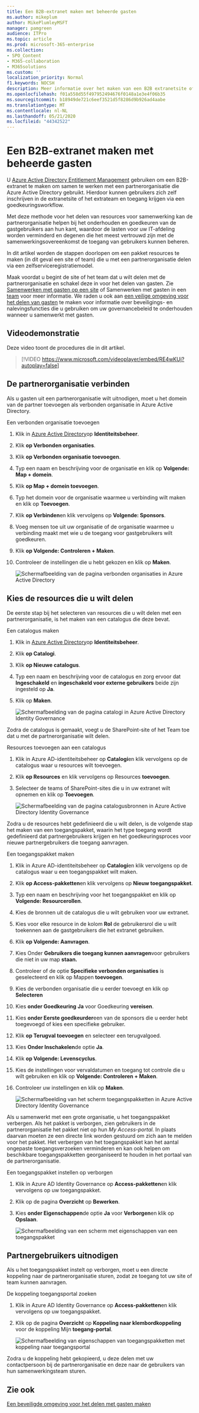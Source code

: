 ```yaml
---
title: Een B2B-extranet maken met beheerde gasten
ms.author: mikeplum
author: MikePlumleyMSFT
manager: pamgreen
audience: ITPro
ms.topic: article
ms.prod: microsoft-365-enterprise
ms.collection:
- SPO_Content
- M365-collaboration
- M365solutions
ms.custom: ''
localization_priority: Normal
f1.keywords: NOCSH
description: Meer informatie over het maken van een B2B extranetsite of -team met beheerde gastgebruikers van een partnerorganisatie.
ms.openlocfilehash: f01a558d55f497952494676f0148a1e3e4f06b35
ms.sourcegitcommit: b18949de721c6eef3521d5f8286d9b926ad4aabe
ms.translationtype: MT
ms.contentlocale: nl-NL
ms.lasthandoff: 05/21/2020
ms.locfileid: "44342522"
---
```

# <a name="create-a-b2b-extranet-with-managed-guests"></a>Een B2B-extranet maken met beheerde gasten

U [Azure Active Directory Entitlement Management](https://docs.microsoft.com/azure/active-directory/governance/entitlement-management-overview) gebruiken om een B2B-extranet te maken om samen te werken met een partnerorganisatie die Azure Active Directory gebruikt. Hierdoor kunnen gebruikers zich zelf inschrijven in de extranetsite of het extrateam en toegang krijgen via een goedkeuringsworkflow.

Met deze methode voor het delen van resources voor samenwerking kan de partnerorganisatie helpen bij het onderhouden en goedkeuren van de gastgebruikers aan hun kant, waardoor de lasten voor uw IT-afdeling worden verminderd en degenen die het meest vertrouwd zijn met de samenwerkingsovereenkomst de toegang van gebruikers kunnen beheren.

In dit artikel worden de stappen doorlopen om een pakket resources te maken (in dit geval een site of team) die u met een partnerorganisatie delen via een zelfserviceregistratiemodel. 

Maak voordat u begint de site of het team dat u wilt delen met de partnerorganisatie en schakel deze in voor het delen van gasten. Zie [Samenwerken met gasten op een site](collaborate-in-site.md) of Samenwerken met gasten in een [team](collaborate-as-team.md) voor meer informatie. We raden u ook aan [een veilige omgeving voor het delen van gasten](create-secure-guest-sharing-environment.md) te maken voor informatie over beveiligings- en nalevingsfuncties die u gebruiken om uw governancebeleid te onderhouden wanneer u samenwerkt met gasten.

## <a name="video-demonstration"></a>Videodemonstratie

Deze video toont de procedures die in dit artikel.

> [!VIDEO https://www.microsoft.com/videoplayer/embed/RE4wKUj?autoplay=false]

## <a name="connect-the-partner-organization"></a>De partnerorganisatie verbinden

Als u gasten uit een partnerorganisatie wilt uitnodigen, moet u het domein van de partner toevoegen als verbonden organisatie in Azure Active Directory.

Een verbonden organisatie toevoegen
1. Klik in [Azure Active Directory](https://aad.portal.azure.com)op **Identiteitsbeheer**.
2. Klik **op Verbonden organisaties**.
4. Klik **op Verbonden organisatie toevoegen**.
5. Typ een naam en beschrijving voor de organisatie en klik op **Volgende: Map + domein**.
6. Klik **op Map + domein toevoegen**.
7. Typ het domein voor de organisatie waarmee u verbinding wilt maken en klik op **Toevoegen**.
8. Klik **op Verbinden**en klik vervolgens op **Volgende: Sponsors**.
9. Voeg mensen toe uit uw organisatie of de organisatie waarmee u verbinding maakt met wie u de toegang voor gastgebruikers wilt goedkeuren.
10. Klik **op Volgende: Controleren + Maken**.
11. Controleer de instellingen die u hebt gekozen en klik op **Maken**.

    ![Schermafbeelding van de pagina verbonden organisaties in Azure Active Directory](../media/identity-governance-connected-organizations.png)

## <a name="choose-the-resources-to-share"></a>Kies de resources die u wilt delen

De eerste stap bij het selecteren van resources die u wilt delen met een partnerorganisatie, is het maken van een catalogus die deze bevat.

Een catalogus maken
1. Klik in [Azure Active Directory](https://aad.portal.azure.com)op **Identiteitsbeheer**.
2. Klik **op Catalogi**.
3. Klik **op Nieuwe catalogus**.
4. Typ een naam en beschrijving voor de catalogus en zorg ervoor dat **Ingeschakeld** en **ingeschakeld voor externe gebruikers** beide zijn ingesteld op **Ja**.
5. Klik op **Maken**.

   ![Schermafbeelding van de pagina catalogi in Azure Active Directory Identity Governance](../media/identity-governance-catalogs.png)

Zodra de catalogus is gemaakt, voegt u de SharePoint-site of het Team toe dat u met de partnerorganisatie wilt delen.

Resources toevoegen aan een catalogus
1. Klik in Azure AD-identiteitsbeheer op **Catalogi**en klik vervolgens op de catalogus waar u resources wilt toevoegen.
2. Klik **op Resources** en klik vervolgens op Resources **toevoegen**.
3. Selecteer de teams of SharePoint-sites die u in uw extranet wilt opnemen en klik op **Toevoegen**.

   ![Schermafbeelding van de pagina catalogusbronnen in Azure Active Directory Identity Governance](../media/identity-governance-catalog-resource.png)

Zodra u de resources hebt gedefinieerd die u wilt delen, is de volgende stap het maken van een toegangspakket, waarin het type toegang wordt gedefinieerd dat partnergebruikers krijgen en het goedkeuringsproces voor nieuwe partnergebruikers die toegang aanvragen.

Een toegangspakket maken
1. Klik in Azure AD-identiteitsbeheer op **Catalogi**en klik vervolgens op de catalogus waar u een toegangspakket wilt maken.
2. Klik **op Access-pakketten**en klik vervolgens op **Nieuw toegangspakket**.
3. Typ een naam en beschrijving voor het toegangspakket en klik op **Volgende: Resourcerollen**.
4. Kies de bronnen uit de catalogus die u wilt gebruiken voor uw extranet.
5. Kies voor elke resource in de kolom **Rol** de gebruikersrol die u wilt toekennen aan de gastgebruikers die het extranet gebruiken.
6. Klik **op Volgende: Aanvragen**.
7. Kies Onder **Gebruikers die toegang kunnen aanvragen**voor gebruikers die niet in uw map **staan.**
8. Controleer of de optie **Specifieke verbonden organisaties** is geselecteerd en klik op Mappen **toevoegen**.
9. Kies de verbonden organisatie die u eerder toevoegt en klik op **Selecteren**
10. Kies **onder Goedkeuring** **Ja** voor Goedkeuring **vereisen**.
11. Kies **onder Eerste goedkeurder**een van de sponsors die u eerder hebt toegevoegd of kies een specifieke gebruiker.
12. Klik **op Terugval toevoegen** en selecteer een terugvalgoed.
13. Kies **Onder Inschakelen**de optie **Ja**.
14. Klik **op Volgende: Levenscyclus**.
15. Kies de instellingen voor vervaldatumen en toegang tot controle die u wilt gebruiken en klik op **Volgende: Controleren + Maken**.
16. Controleer uw instellingen en klik op **Maken**.

    ![Schermafbeelding van het scherm toegangspakketten in Azure Active Directory Identity Governance](../media/identity-governance-access-packages.png)

Als u samenwerkt met een grote organisatie, u het toegangspakket verbergen. Als het pakket is verborgen, zien gebruikers in de partnerorganisatie het pakket niet op hun *My Access-portal.* In plaats daarvan moeten ze een directe link worden gestuurd om zich aan te melden voor het pakket. Het verbergen van het toegangspakket kan het aantal ongepaste toegangsverzoeken verminderen en kan ook helpen om beschikbare toegangspakketten georganiseerd te houden in het portaal van de partnerorganisatie.

Een toegangspakket instellen op verborgen
1. Klik in Azure AD Identity Governance op **Access-pakketten**en klik vervolgens op uw toegangspakket.
2. Klik op de pagina **Overzicht** op **Bewerken**.
3. Kies **onder Eigenschappen**de optie **Ja** voor **Verborgen**en klik op **Opslaan**.

   ![Schermafbeelding van een scherm met eigenschappen van een toegangspakket](../media/identity-governance-access-package-hidden.png)

## <a name="invite-partner-users"></a>Partnergebruikers uitnodigen

Als u het toegangspakket instelt op verborgen, moet u een directe koppeling naar de partnerorganisatie sturen, zodat ze toegang tot uw site of team kunnen aanvragen.

De koppeling toegangsportal zoeken
1. Klik in Azure AD Identity Governance op **Access-pakketten**en klik vervolgens op uw toegangspakket.
2. Klik op de pagina **Overzicht** op **Koppeling naar klembordkoppeling** voor de koppeling Mijn **toegang-portal**.

   ![Schermafbeelding van eigenschappen van toegangspakketten met koppeling naar toegangsportal](../media/identity-governance-access-portal-link.png)

Zodra u de koppeling hebt gekopieerd, u deze delen met uw contactpersoon bij de partnerorganisatie en deze naar de gebruikers van hun samenwerkingsteam sturen.

## <a name="see-also"></a>Zie ook

[Een beveiligde omgeving voor het delen met gasten maken](create-secure-guest-sharing-environment.md)

